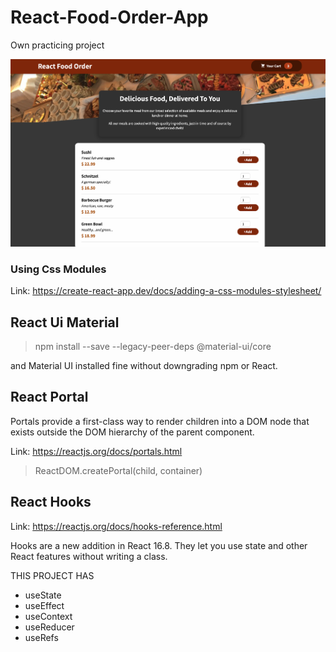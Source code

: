# React-Food-Order-App

Own practicing project

<img src="./src/assets/proj-cover.png">

### Using Css Modules

Link: https://create-react-app.dev/docs/adding-a-css-modules-stylesheet/

## React Ui Material

> npm install --save --legacy-peer-deps @material-ui/core

<p>and Material UI installed fine without downgrading npm or React.</p>

## React Portal

<p>Portals provide a first-class way to render children into a DOM node that exists outside the DOM hierarchy of the parent component.</p>

Link: https://reactjs.org/docs/portals.html

> ReactDOM.createPortal(child, container)

## React Hooks

Link: https://reactjs.org/docs/hooks-reference.html

<p>Hooks are a new addition in React 16.8. They let you use state and other React features without writing a class.</p>

<p>THIS PROJECT HAS</p>
<ul>
  <li>useState</li>
  <li>useEffect</li>
  <li>useContext</li>
  <li>useReducer</li>
  <li>useRefs</li>
</ul>
